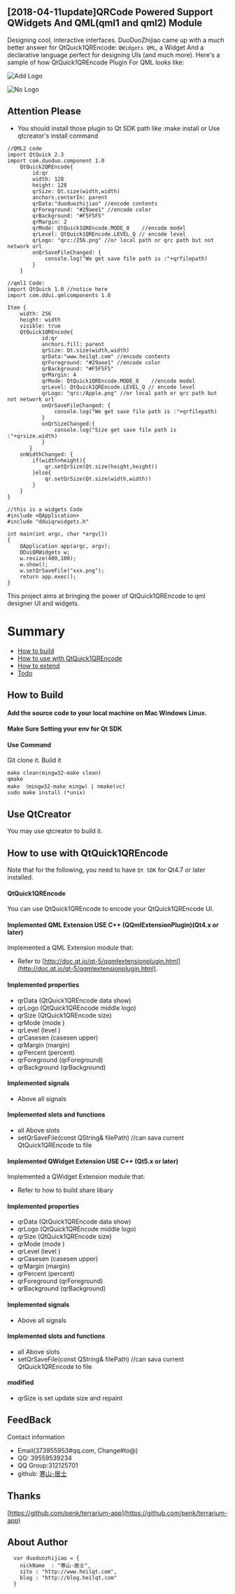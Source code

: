 ## [2018-04-11update]QRCode Powered Support QWidgets And QML(qml1 and qml2) Module
Designing cool, interactive interfaces. DuoDuoZhijiao came up with a much better answer for QtQuick1QREncode: `QWidgets QML`, 
a Widget And a declarative language perfect for designing UIs (and much more). 
Here's a sample of how QtQuick1QREncode Plugin For QML looks like:

![Add Logo](http://7qn7mv.com1.z0.glb.clouddn.com/_ddui111.png)

![No Logo](http://7qn7mv.com1.z0.glb.clouddn.com/_ddui22.png)

## Attention Please

*  You should install those plugin to Qt SDK  path like :make install or Use qtcreator's install command

```
//QML2 code
import QtQuick 2.3
import com.duoduo.component 1.0
    QtQuick2QREncode{
        id:qr
        width: 128
        height: 128
        qrSize: Qt.size(width,width)
        anchors.centerIn: parent
        qrData:"duoduozhijiao" //encode contents
        qrForeground: "#29aee1" //encode color
        qrBackground: "#F5F5F5"
        qrMargin: 2
        qrMode: QtQuick1QREncode.MODE_8    //encode model
		qrLevel: QtQuick1QREncode.LEVEL_Q // encode level
        qrLogo: "qrc:/256.png" //or local path or qrc path but not network url
        onQrSaveFileChanged: {
            console.log("We get save file path is :"+qrfilepath)
        }
    }
```

```
//qml1 Code:
import QtQuick 1.0 //notice here
import com.ddui.qmlcomponents 1.0

Item {
    width: 256
    height: width
    visible: true
    QtQuick1QREncode{
           id:qr
           anchors.fill: parent
           qrSize: Qt.size(width,width)
           qrData:"www.heilqt.com" //encode contents
           qrForeground: "#29aee1" //encode color
           qrBackground: "#F5F5F5"
           qrMargin: 4
           qrMode: QtQuick1QREncode.MODE_8    //encode model
           qrLevel: QtQuick1QREncode.LEVEL_Q // encode level
           qrLogo: "qrc:/Apple.png" //or local path or qrc path but not network url
           onQrSaveFileChanged: {
               console.log("We get save file path is :"+qrfilepath)
           }
           onQrSizeChanged:{
               console.log("Size get save file path is :"+qrsize.width)
           }
       }
    onWidthChanged: {
        if(width>height){
            qr.setQrSize(Qt.size(height,height))
        }else{
            qr.setQrSize(Qt.size(width,width))
        }
    }
}
```

```
//this is a widgets Code
#include <QApplication>
#include "dduiqrwidgets.h"

int main(int argc, char *argv[])
{
    QApplication app(argc, argv);
    DDuiQRWidgets w;
    w.resize(400,100);
    w.show();
    w.setQrSaveFile("xxx.png");
    return app.exec();
}
```

This project aims at bringing the power of QtQuick1QREncode to qml designer UI and widgets.


# Summary
* [How to build](#how-to-build)
* [How to use with QtQuick1QREncode](#how-to-use-with-qml-plugins)
* [How to extend](#how-to-extend)
* [Todo](#todo)

## How to Build
#### Add the source code  to your local machine on Mac Windows Linux.
#### Make Sure Setting your env for Qt SDK
#### Use Command
Git clone it.
Build it

```
make clean(mingw32-make clean)
qmake
make （mingw32-make mingw) | nmake(vc)
sudo make install (*unix)
```
## Use QtCreator
You may use qtcreator to build it.


## How to use with QtQuick1QREncode
Note that for the following, you need to have `Qt SDK` for Qt4.7 or later installed.

#### QtQuick1QREncode
You can use QtQuick1QREncode to encode your QtQuick1QREncode UI.

#### Implemented  QML Extension USE C++ (QQmlExtensionPlugin)(Qt4.x or later)
Implemented a QML Extension module that:
- Refer to [http://doc.qt.io/qt-5/qqmlextensionplugin.html](http://doc.qt.io/qt-5/qqmlextensionplugin.html).

#### Implemented properties
- qrData           (QtQuick1QREncode data show)
- qrLogo     (QtQuick1QREncode middle logo)
- qrSize (QtQuick1QREncode size)
- qrMode    (mode )
- qrLevel (level )
- qrCasesen        (casesen upper)
- qrMargin   (margin)
- qrPercent   (percent)
- qrForeground   (qrForeground)
- qrBackground   (qrBackground)

#### Implemented signals
- Above all signals

#### Implemented slots and functions
- all Above slots
- setQrSaveFile(const QString& filePath) //can sava current QtQuick1QREncode to file


#### Implemented  QWidget Extension USE C++ (Qt5.x or later)
Implemented a QWidget Extension module that:
- Refer to how to build share libary

#### Implemented properties
- qrData           (QtQuick1QREncode data show)
- qrLogo     (QtQuick1QREncode middle logo)
- qrSize (QtQuick1QREncode size)
- qrMode    (mode )
- qrLevel (level )
- qrCasesen        (casesen upper)
- qrMargin   (margin)
- qrPercent   (percent)
- qrForeground   (qrForeground)
- qrBackground   (qrBackground)

#### Implemented signals
- Above all signals

#### Implemented slots and functions
- all Above slots
- setQrSaveFile(const QString& filePath) //can sava current QtQuick1QREncode to file


#### modified
- qrSize is set update size and repaint

## FeedBack

Contact information

- Email(373955953#qq.com, Change#to@)
- QQ: 39559539234
- QQ Group:312125701
- github: [寒山-居士](https://github.com/toby20130333)


## Thanks

[https://github.com/penk/terrarium-app](https://github.com/penk/terrarium-app)

## About Author

```
  var duoduozhijiao = {
    nickName  : "寒山-居士",
    site : "http://www.heilqt.com",
    blog : "http://blog.heilqt.com"
  }
  ```
